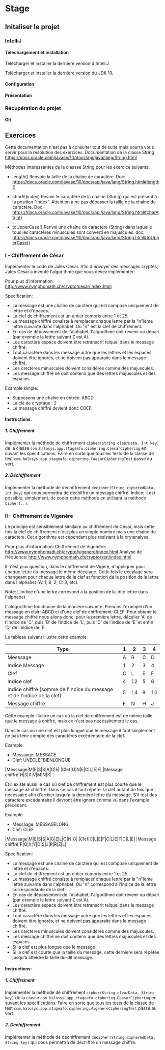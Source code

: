 # Stage

## Initaliser le projet

### IntelliJ

#### Téléchargement et installation

Télécharger et installer la dernière version d'IntelliJ.

Télécharger et installer la dernière version du JDK 10.

#### Configuration

#### Présentation


### Récupération du projet

#### Git



## Exercices

Cette documentation n'est pas à consulter tout de suite mais pourra vous servir pour la résolution des exercices. 
Documentation de la classe String: https://docs.oracle.com/javase/10/docs/api/java/lang/String.html

Méthodes interessantes de la classse String pour les exercice suivants:

 * length()
 	Renvoie la taille de la chaîne de caractère.
 	Doc: https://docs.oracle.com/javase/10/docs/api/java/lang/String.html#length()

 * charAt(index)
 	Revoie le caractère de la chaîne (String) qui est présent à la position "index".
 	Attention à ne pas dépasser la taille de la chaîne de caractère.
	Doc: https://docs.oracle.com/javase/10/docs/api/java/lang/String.html#charAt(int)

 * toUpperCase()
 	Renvoi une chaîne de caractère (String) dans laquelle tous les caractères minuscules sont converti en majuscules.
 	doc: https://docs.oracle.com/javase/10/docs/api/java/lang/String.html#toUpperCase()




### I - Chiffrement de César

Implémenter le code de Jules César.
Afin d'envoyer des messages cryptés, Jules César a inventé l'algorithme que vous devez implémenter:

Pour plus d'information: http://www.nymphomath.ch/crypto/cesar/index.html


Specification:
 * La message est une chaîne de carctère qui est composé uniquement de lettre et d'epaces.
 * La clef de chiffrement est un entier compris entre 1 et 25.
 * Le message chiffré consiste à remplacer chaque lettre par la "n"ième lettre suivante dans l'alphabet. 
 	Où "n" est la clef de chiffrement.
 * En cas de dépassement de l'alphabet, l'algorithme doit revenir au départ (par exemple la lettre suivant Z est A).
 * Les caractère espace doivent être retranscrit telquel dans le message chiffré.
 * Tout caractère dans les message autre que les lettres et les espaces doivent être ignorés, et ne doivent pas apparaite dans le message chiffré.
 * Les carctères minuscules doivent considérés comme des majuscules.
 * Les message chiffré ne doit contenir que des lettres majuscules et des éspaces.

Example simple:
 * Supposons une chaîne en entrée: ABCD
 * La clé de cryptage : 2
 * Le message chiffré devient donc CDEF.


#### Instructions: 

##### 1. Chiffrement 

Implémenter la méthode de chiffrement `cipher(String clearData, int key)` de la classe `com.halosys.app.stageafo.ciphering.CaesarCiphering` en suvant les spécifications.
Faire en sorte que tous les tests de la classe de test `com.halosys.app.stageafo.ciphering.CaesarCipheringTest` passe au vert.

##### 2. Déchiffrement 

Implémenter la méthode de déchiffrement `decipher(String cipheredData, int key)` qui cous permettra de déchiffré un message chiffré.
Indice: Il est possible, simplement, de coder cette méthode en utilisant la méthode `cipher(..)`.



### II - Chiffrement de Vigenère

Le principe est sensiblement similaire au chiffrement de César, mais cette fois la clef de chiffrement n'est plus un simple nombre mais une chaîne de caractère. Cet algorithme est cependant plus résistant à la crytanalyse.

Pour plus d'information: 
Chiffrement de Vigenère: http://www.nymphomath.ch/crypto/vigenere/index.html
Analyse de fréquence: http://www.nymphomath.ch/crypto/stat/index.html

Il n'est plus question, dans le chiffrement de Vigère, d'appliquer pour chaque lettre du message le même décalage. Cette fois le décalage sera changeant pour chaque lettre de la clef et fonction de la position de la lettre dans l'alphabet (A: 1, B, 2, C: 3, etc).

Note: L'indice d'une lettre corresond à la position de la-dite lettre dans l'alphabet

L'alogorithme fonctionne de la manière suivante:
Prenons l'example d'un message en clair: ABCD et d'une clef de chiffrement: CLEF.
Pour obtenir le message chiffré nous allons donc, pour le première lettre, décaller 'A' de l'indice de 'C', puis 'B' de l'indice de 'L', puis 'C' de l'indice de 'E' et enfin 'D' de l'indice de 'F'.

Le tableau suivant illustre cette example:

| Type | 1 | 2 | 3 | 4 |
| - | - | - | - | - |
| Messsage | A | B | C | D |
| Indice Message |1 | 2 | 3 | 4 |
| Clef | C | L | E | F |
| Indice clef | 4 | 12 | 5 | 6 |
| Indice chiffré (somme de l'indice du message et de l'indice de la clef) | 5 | 14 | 8 | 10 | 
| Message chiffré | E | N | H | J |


Cette example illustre un cas où la clef de chiffrement est de même taille que le message à chiffré, mais ce n'est pas nécésairement le cas.

Dans le cas où une clef est plus longue que le message il faut simplement ne pas tenir compte des caractères excédentaire de la clef.

Example:
 - Messaage: MESSAGE
 - Clef: UNECLEFBIENLONGUE

|Messsage|M|E|S|S|A|G|E|
|Clef|U|N|E|C|L|E|F|
|Message chiffré|H|S|X|V|M|N|K|


Et il existe aussi le cas où clef de chiffrement est plus courte que le message aà chhiffré. Dans ce cas il faut répéter la clef autant de fois que nécessaire afin d'arriver jusqu'à la dernière lettre du message. S'il rest des caractère excédentaire il devront être ignoré comme vu dans l'example précédent.


Example:
 - Messaage: MESSAGELONG
 - Clef: CLEF

|Messsage|M|E|S|S|A|G|E|L|O|N|G|
|Clef|C|L|E|F|C|L|E|F|C|L|E|
|Message chiffré|P|Q|X|Y|D|S|J|R|R|Z|L|


Specification:
 * La message est une chaîne de carctère qui est composé uniquement de lettre et d'epaces.
 * La clef de chiffrement est un entier compris entre 1 et 25.
 * Le massage chiffré consiste à remplacer chaque lettre par la "n"ième lettre suivante dans l'alphabet. 
 	Où "n" correspond à l'indice de la lettre correspondante de la clef.
 * En cas de dépassement de l'alphabet, l'algorithme doit revenir au départ (par exemple la lettre suivant Z est A).
 * Les caractère espace doivent être retranscrit telquel dans le message chiffré.
 * Tout caractère dans les message autre que les lettres et les espaces doivent être ignorés, et ne doivent pas apparaite dans le message chiffré.
 * Les carctères minuscules doivent considérés comme des majuscules.
 * Les message chiffré ne doit contenir que des lettres majuscules et des éspaces.
 * Si la clef est plus longue que le message 
 * Si la clef est courte que la taille du message, cette dernière sera répétée jusqu'a atteidre la taille du-dit message.

#### Instructions: 

##### 1. Chiffrement 

Implémenter la méthode de chiffrement `cipher(String clearData, String key)` de la classe `com.halosys.app.stageafo.ciphering.CaesarCiphering` en suvant les spécifications.
Faire en sorte que tous les tests de la classe de test `com.halosys.app.stageafo.ciphering.VigenereCipheringTest` passe au vert.

##### 2. Déchiffrement

Implémenter la méthode de déchiffrement `decipher(String cipheredData, String key)` qui cous permettra de déchiffré un message chiffré.